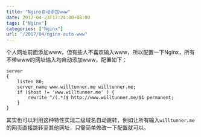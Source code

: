 ```yaml
---
title: "Nginx自动添加www"
date: 2017-04-23T17:24:00+08:00
tags: ["Nginx"]
categories: ["Nginx"]
url: "/2017/04/nginx-auto-www"
---
```


个人网址前面添加www，但有些人不喜欢输入www，所以配置一下Nginx，所有不带www的网址输入均自动添加www，配置如下：  

```
server   
{  
	listen 80;   
	server_name www.willtunner.me willtunner.me;   
	if ($host != 'www.willtunner.me' ) {    
		rewrite ^/(.*)$ http://www.willtunner.me/$1 permanent;   
	}  
}   
```

其实也可以利用这种特性实现二级域名自动跳转，例如让所有输入`willtunner.me`的网页直接跳转至其他网址，只需简单修改一下配置就可以。  